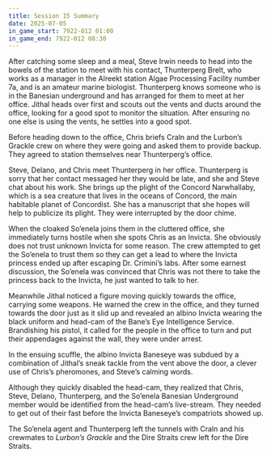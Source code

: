 ```yaml
---
title: Session 15 Summary
date: 2025-07-05
in_game_start: 7922-012 01:00
in_game_end: 7922-012 08:30
---
```


After catching some sleep and a meal, Steve Irwin needs to head into the bowels of the station to meet with his contact, Thunterperg Brelt, who works as a manager in the Alreekt station Algae Processing Facility number 7a, and is an amateur marine biologist. Thunterperg knows someone who is in the Banesian underground and has arranged for them to meet at her office. Jithal heads over first and scouts out the vents and ducts around the office, looking for a good spot to monitor the situation. After ensuring no one else is using the vents, he settles into a good spot. 

Before heading down to the office, Chris briefs Craln and the Lurbon’s Grackle crew on where they were going and asked them to provide backup. They agreed to station themselves near Thunterperg’s office.

Steve, Delano, and Chris meet Thunterperg in her office. Thunterperg is sorry that her contact messaged her they would be late, and she and Steve chat about his work. She brings up the plight of the Concord Narwhallaby, which is a sea creature that lives in the oceans of Concord, the main habitable planet of Concordist. She has a manuscript that she hopes will help to publicize its plight. They were interrupted by the door chime.

When the cloaked So’enela joins them in the cluttered office, she immediately turns hostile when she spots Chris as an Invicta. She obviously does not trust unknown Invicta for some reason. The crew attempted to get the So’enela to trust them so they can get a lead to where the Invicta princess ended up after escaping Dr. Crimini’s labs. After some earnest discussion, the So’enela was convinced that Chris was not there to take the princess back to the Invicta, he just wanted to talk to her.

Meanwhile Jithal noticed a figure moving quickly towards the office, carrying some weapons. He warned the crew in the office, and they turned towards the door just as it slid up and revealed an albino Invicta wearing the black uniform and head-cam of the Bane’s Eye Intelligence Service.  Brandishing his pistol, it called for the people in the office to turn and put their appendages against the wall, they were under arrest.

In the ensuing scuffle, the albino Invicta Baneseye was subdued by a combination of Jithal’s sneak tackle from the vent above the door, a clever use of Chris’s pheromones, and Steve’s calming words.

Although they quickly disabled the head-cam, they realized that Chris, Steve, Delano, Thunterperg, and the So’enela Banesian Underground member would be identified from the head-cam’s live-stream. They needed to get out of their fast before the Invicta Baneseye’s compatriots showed up.

The So’enela agent and Thunterperg left the tunnels with Craln and his crewmates to *Lurbon’s Grackle* and the Dire Straits crew left for the Dire Straits.

